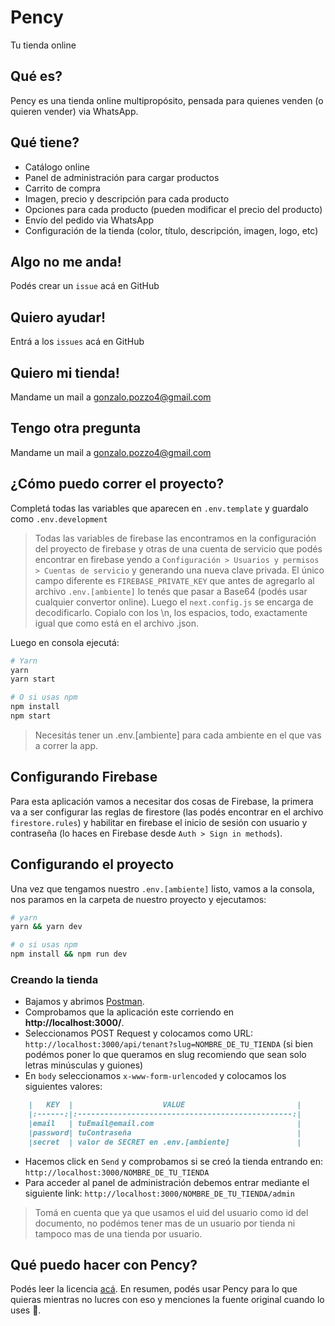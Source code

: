# Pency
Tu tienda online

## Qué es?
Pency es una tienda online multipropósito, pensada para quienes venden (o quieren vender) via WhatsApp.

## Qué tiene?
* Catálogo online
* Panel de administración para cargar productos
* Carrito de compra
* Imagen, precio y descripción para cada producto
* Opciones para cada producto (pueden modificar el precio del producto)
* Envío del pedido via WhatsApp
* Configuración de la tienda (color, título, descripción, imagen, logo, etc)

## Algo no me anda!
Podés crear un `issue` acá en GitHub

## Quiero ayudar!
Entrá a los `issues` acá en GitHub

## Quiero mi tienda!
Mandame un mail a gonzalo.pozzo4@gmail.com

## Tengo otra pregunta
Mandame un mail a gonzalo.pozzo4@gmail.com

## ¿Cómo puedo correr el proyecto?
Completá todas las variables que aparecen en `.env.template` y guardalo como `.env.development`

> Todas las variables de firebase las encontramos en la configuración del proyecto de firebase y otras de una cuenta de servicio que podés encontrar en firebase yendo a `Configuración > Usuarios y permisos > Cuentas de servicio` y generando una nueva clave privada. El único campo diferente es `FIREBASE_PRIVATE_KEY` que antes de agregarlo al archivo `.env.[ambiente]` lo tenés que pasar a Base64 (podés usar cualquier convertor online). Luego el `next.config.js` se encarga de decodificarlo. Copialo con los \n, los espacios, todo, exactamente igual que como está en el archivo .json.

Luego en consola ejecutá:
```bash
# Yarn
yarn
yarn start

# O si usas npm
npm install
npm start
```
> Necesitás tener un .env.[ambiente] para cada ambiente en el que vas a correr la app.

## Configurando Firebase
Para esta aplicación vamos a necesitar dos cosas de Firebase, la primera va a ser configurar las reglas de firestore (las podés encontrar en el archivo `firestore.rules`) y habilitar en firebase el inicio de sesión con usuario y contraseña (lo haces en Firebase desde `Auth > Sign in methods`).

## Configurando el proyecto
Una vez que tengamos nuestro `.env.[ambiente]` listo, vamos a la consola, nos paramos en la carpeta de nuestro proyecto y ejecutamos:

```bash
# yarn
yarn && yarn dev

# o si usas npm
npm install && npm run dev
```

### Creando la tienda
 - Bajamos y abrimos [Postman](https://www.postman.com/downloads/).
 - Comprobamos que la aplicación este corriendo en **http://localhost:3000/**.
 - Seleccionamos POST Request y colocamos como URL: `http://localhost:3000/api/tenant?slug=NOMBRE_DE_TU_TIENDA` (si bien podémos poner lo que queramos en slug recomiendo que sean solo letras minúsculas y guiones)
 - En `body` seleccionamos `x-www-form-urlencoded` y colocamos los siguientes valores:
```markdown
	|   KEY  |                    VALUE                         |
	|:------:|:------------------------------------------------:|
	|email   | tuEmail@email.com                                |
	|password| tuContraseña                                     |
	|secret  | valor de SECRET en .env.[ambiente]               |
```
 - Hacemos click en `Send` y comprobamos si se creó la tienda entrando en: `http://localhost:3000/NOMBRE_DE_TU_TIENDA`
 -  Para acceder al panel de administración debemos entrar mediante el siguiente link: `http://localhost:3000/NOMBRE_DE_TU_TIENDA/admin`
 > Tomá en cuenta que ya que usamos el uid del usuario como id del documento, no podémos tener mas de un usuario por tienda ni tampoco mas de una tienda por usuario.

## Qué puedo hacer con Pency?
Podés leer la licencia [acá](./LICENSE.md). En resumen, podés usar Pency para lo que quieras mientras no lucres con eso y menciones la fuente original cuando lo uses 🥰.

